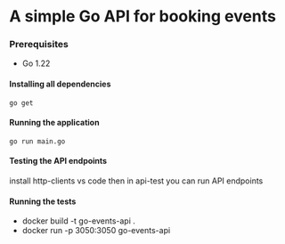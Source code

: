 # A simple Go API for booking events
### Prerequisites
- Go 1.22
#### Installing all dependencies
``` go get ```
#### Running the application
``` go run main.go ```
#### Testing the API endpoints
install http-clients vs code
then in api-test you can run API endpoints

#### Running the tests
- docker build -t go-events-api .
- docker run -p 3050:3050 go-events-api

